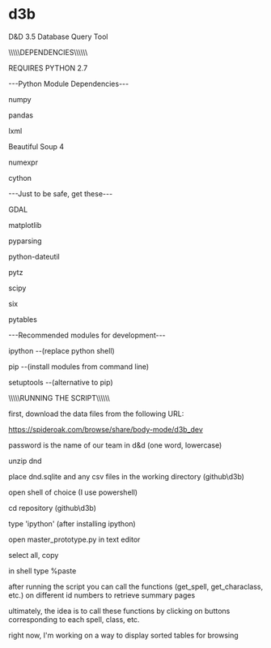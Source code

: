 d3b
===

D&amp;D 3.5 Database Query Tool


\\\\\\\\\\DEPENDENCIES\\\\\\\\\\\

REQUIRES PYTHON 2.7

---Python Module Dependencies---

numpy

pandas

lxml

Beautiful Soup 4

numexpr

cython


---Just to be safe, get these---

GDAL

matplotlib

pyparsing

python-dateutil

pytz

scipy

six

pytables

---Recommended modules for development---

ipython --(replace python shell)

pip --(install modules from command line)

setuptools --(alternative to pip)



\\\\\\\\\\RUNNING THE SCRIPT\\\\\\\\\\\

first, download the data files from the following URL:

https://spideroak.com/browse/share/body-mode/d3b_dev

password is the name of our team in d&d (one word, lowercase)

unzip dnd

place dnd.sqlite and any csv files in the working directory (github\d3b\)

open shell of choice (I use powershell)

cd repository (github\d3b)

type 'ipython' (after installing ipython)

open master_prototype.py in text editor

select all, copy

in shell type %paste

after running the script you can call the functions (get_spell, get_characlass, etc.) on different id numbers to retrieve summary pages

ultimately, the idea is to call these functions by clicking on buttons corresponding to each spell, class, etc.

right now, I'm working on a way to display sorted tables for browsing